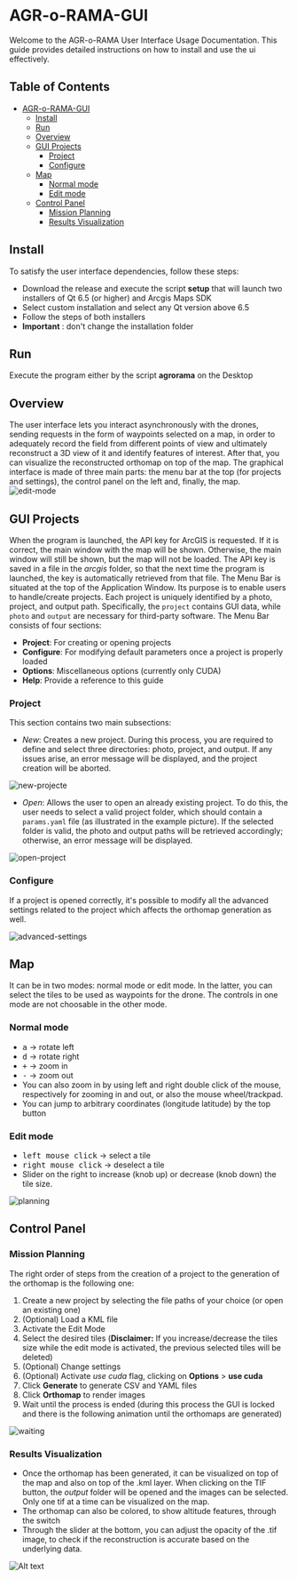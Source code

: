# AGR-o-RAMA-GUI

Welcome to the AGR-o-RAMA User Interface Usage Documentation. This guide provides detailed instructions on how to install and use the ui effectively.  

## Table of Contents

- [AGR-o-RAMA-GUI](#agr-o-rama-gui)
  - [Install](#install)
  - [Run](#run)
  - [Overview](#overview)
  - [GUI Projects](#gui-projects)
    - [Project](#project)
    - [Configure](#configure)
  - [Map](#map)
    - [Normal mode](#normal-mode)
    - [Edit mode](#edit-mode)
  - [Control Panel](#control-panel)
    - [Mission Planning](#mission-planning)
    - [Results Visualization](#results-visualization)

## Install

To satisfy the user interface dependencies, follow these steps:

- Download the release and execute the script **setup** that will launch two installers of Qt 6.5 (or higher) and Arcgis Maps SDK
- Select custom installation and select any Qt version above 6.5
- Follow the steps of both installers
- **Important** : don't change the installation folder

## Run

Execute the program either by the script **agrorama** on the Desktop


## Overview

The user interface lets you interact asynchronously with the drones, sending requests in the form of waypoints selected on a map, in order to adequately record the field from different points of view and ultimately reconstruct a 3D view of it and identify features of interest. After that, you can visualize the reconstructed orthomap on top of the map. The graphical interface is made of three main parts: the menu bar at the top (for projects and settings), the control panel on the left and, finally, the map.
![edit-mode](images/edit-mode.png)  

## GUI Projects

When the program is launched, the API key for ArcGIS is requested. If it is correct, the main window with the map will be shown. Otherwise, the main window will still be shown, but the map will not be loaded.
The API key is saved in a file in the $arcgis$ folder, so that the next time the program is launched, the key is automatically retrieved from that file. 
The Menu Bar is situated at the top of the Application Window. Its purpose is to enable users to handle/create projects. Each project is uniquely identified by a photo, project, and output path. Specifically, the `project` contains GUI data, while `photo` and `output` are necessary for third-party software. The Menu Bar consists of four sections:

- **Project**: For creating or opening projects
- **Configure**: For modifying default parameters once a project is properly loaded
- **Options**: Miscellaneous options (currently only CUDA)
- **Help**: Provide a reference to this guide

### Project
  This section contains two main subsections:
  - *New*: Creates a new project. During this process, you are required to define and select three directories: photo, project, and output. If any issues arise, an error message will be displayed, and the project creation will be aborted.

![new-projecte](images/new-project.png)  

  - *Open*: Allows the user to open an already existing project. To do this, the user needs to select a valid project folder, which should contain a `params.yaml` file (as illustrated in the example picture). If the selected folder is valid, the photo and output paths will be retrieved accordingly; otherwise, an error message will be displayed.

![open-project](images/open-project.png)  


### Configure
  If a project is opened correctly, it's possible to modify all the advanced settings related to the project which affects the orthomap generation as well. 

![advanced-settings](images/advanced-settings.png)

## Map

It can be in two modes: normal mode or edit mode. In the latter, you can select the tiles to be used as waypoints for the drone. The controls in one mode are not choosable in the other mode.

### Normal mode

- <kbd>a</kbd> &rarr; rotate left
- <kbd>d</kbd> &rarr; rotate right
- <kbd>+</kbd> &rarr; zoom in
- <kbd>-</kbd> &rarr; zoom out
- You can also zoom in by using left and right double click of the mouse, respectively for zooming in and out, or also the mouse wheel/trackpad.
- You can jump to arbitrary coordinates (longitude latitude) by the top button

### Edit mode

- <kbd>left mouse click</kbd> &rarr; select a tile
- <kbd>right mouse click</kbd> &rarr; deselect a tile
- Slider on the right to increase (knob up) or decrease (knob down) the tile size.

![planning](images/planning.png)

## Control Panel

### Mission Planning

The right order of steps from the creation of a project to the generation of the orthomap is the following one:

1. Create a new project by selecting the file paths of your choice (or open an existing one)
2. (Optional) Load a KML file
3. Activate the Edit Mode
4. Select the desired tiles
   (**Disclaimer:** If you increase/decrease the tiles size while the edit mode is activated, the previous selected tiles will be deleted)
5. (Optional) Change settings
6. (Optional) Activate $use$ $cuda$ flag, clicking on **Options** > **use cuda**
7. Click **Generate** to generate CSV and YAML files
8. Click **Orthomap** to render images
9. Wait until the process is ended (during this process the GUI is locked and there is the following animation until the orthomaps are generated)

![waiting](images/crop.gif)


### Results Visualization

- Once the orthomap has been generated, it can be visualized on top of the map and also on top of the .kml layer. When clicking on the TIF button, the $output$ folder will be opened and the images can be selected. Only one tif at a time can be visualized on the map.
- The orthomap can also be colored, to show altitude features, through the switch
- Through the slider at the bottom, you can adjust the opacity of the .tif image, to check if the reconstruction is accurate based on the underlying data.

![Alt text](images/tif-kml.png)

